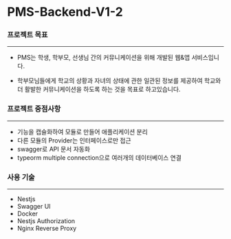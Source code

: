 # PMS-Backend-V1-2

### 프로젝트 목표

___

* PMS는 학생, 학부모, 선생님 간의 커뮤니케이션을 위해 개발된 웹&앱 서비스입니다. 

* 학부모님들에게 학교의 상황과 자녀의 상태에 관한 일관된 정보를 제공하여 학교와 더 활발한 커뮤니케이션을 하도록 하는 것을 목표로 하고있습니다. 



### 프로젝트 중점사항

---

* 기능을 캡슐화하여 모듈로 만들어 애플리케이션 분리 
* 다른 모듈의 Provider는 인터페이스로만 접근 
* swagger로 API 문서 자동화 
* typeorm multiple connection으로 여러개의 데이터베이스 연결 



### 사용 기술 

___

* Nestjs 
* Swagger UI 
* Docker 
* Nestjs Authorization
* Nginx Reverse Proxy

